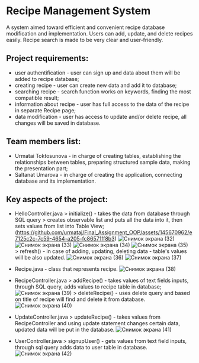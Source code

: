 # Recipe Management System
A system aimed toward efficient and convenient recipe database modification and implementation. Users can add, update, and delete recipes easily. Recipe search is made to be very clear and user-friendly.
## Project requirements: 
- user authentification - user can sign up and data about them will be added to recipe database;
- creating recipe - user can create new data and add it to database;
- searching recipe - search function works on keywords, finding the most compatible result;
- information about recipe - user has full access to the data of the recipe in separate Recipe page;
- data modification - user has access to update and/or delete recipe, all changes will be saved in database.
## Team members list:
- Urmatai Toktosunova - in charge of creating tables, establishing the relationships between tables, preparing structured sample data, making the presentation part;
- Saltanat Umarova - in charge of creating the application, connecting database and its implementation.
## Key aspects of the project:
- HelloController.java > initialize() -
  takes the data from database through SQL query > creates observable list and puts all the data into it, then sets values from list into Table View;
                     (https://github.com/urmataj/Final_Assignment_OOP/assets/145670962/e7125c2c-7c59-4654-a205-fc86571ff8b3)
![Снимок экрана (32)](https://github.com/urmataj/Final_Assignment_OOP/assets/145670962/27583578-9bba-44e6-aa69-49ddf4f0a348)
![Снимок экрана (33)](https://github.com/urmataj/Final_Assignment_OOP/assets/145670962/bbd42f95-f74a-4004-a69e-1729c6fb796e)
![Снимок экрана (34)](https://github.com/urmataj/Final_Assignment_OOP/assets/145670962/781a3018-6663-47c8-bc18-79c116bb8069)
![Снимок экрана (35)](https://github.com/urmataj/Final_Assignment_OOP/assets/145670962/8163d98e-5e1e-4d64-839e-bbc8761da094)
                        > refresh() - in case of adding, updating, deleting data - table's values will be also updated.
  ![Снимок экрана (36)](https://github.com/urmataj/Final_Assignment_OOP/assets/145670962/0263fa19-d8a6-4a1a-adae-eb2ac826d35a)
![Снимок экрана (37)](https://github.com/urmataj/Final_Assignment_OOP/assets/145670962/cea60952-756a-4e6a-808f-d26253a2a501)

- Recipe.java - class that represents recipe.
![Снимок экрана (38)](https://github.com/urmataj/Final_Assignment_OOP/assets/145670962/10d6d244-cbb8-4ed4-ab07-701005278662)

- RecipeController.java > addRecipe() - takes values of text fields inputs, through SQL query, adds values to recipe table in database;
  ![Снимок экрана (39)](https://github.com/urmataj/Final_Assignment_OOP/assets/145670962/b7a5101b-a184-44b5-a698-2b9a138fadc5)
                      > deleteRecipe() - uses delete query and based on title of recipe will find and delete it from database.
  ![Снимок экрана (40)](https://github.com/urmataj/Final_Assignment_OOP/assets/145670962/78975880-dfcb-4f51-9b7c-fb9cbdb84ca7)
- UpdateController.java > updateRecipe() - takes values from RecipeController and using update statement changes certain data, updated data will be put in the database.
![Снимок экрана (41)](https://github.com/urmataj/Final_Assignment_OOP/assets/145670962/d53b1f66-0f20-4d8c-922f-0454eff27fc1)
- UserController.java > signupUser() - gets values from text field inputs, through sql query adds data to user table in database.
![Снимок экрана (42)](https://github.com/urmataj/Final_Assignment_OOP/assets/145670962/936c1194-a200-47fe-99b1-6495937b63f9)


